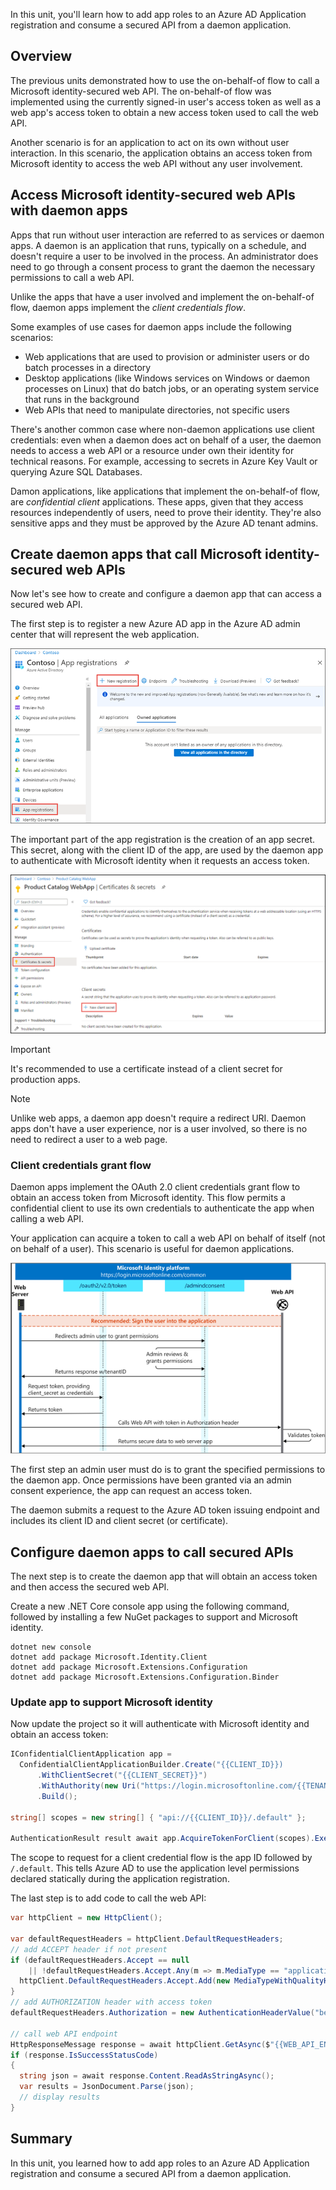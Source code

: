 In this unit, you'll learn how to add app roles to an Azure AD Application registration and consume a secured API from a daemon application.

## Overview

The previous units demonstrated how to use the on-behalf-of flow to call a Microsoft identity-secured web API. The on-behalf-of flow was implemented using the currently signed-in user's access token as well as a web app's access token to obtain a new access token used to call the web API.

Another scenario is for an application to act on its own without user interaction. In this scenario, the application obtains an access token from Microsoft identity to access the web API without any user involvement.

## Access Microsoft identity-secured web APIs with daemon apps

Apps that run without user interaction are referred to as services or daemon apps. A daemon is an application that runs, typically on a schedule, and doesn't require a user to be involved in the process. An administrator does need to go through a consent process to grant the daemon the necessary permissions to call a web API.

Unlike the apps that have a user involved and implement the on-behalf-of flow, daemon apps implement the *client credentials flow*.

Some examples of use cases for daemon apps include the following scenarios:

- Web applications that are used to provision or administer users or do batch processes in a directory
- Desktop applications (like Windows services on Windows or daemon processes on Linux) that do batch jobs, or an operating system service that runs in the background
- Web APIs that need to manipulate directories, not specific users

There's another common case where non-daemon applications use client credentials: even when a daemon does act on behalf of a user, the daemon needs to access a web API or a resource under own their identity for technical reasons. For example, accessing to secrets in Azure Key Vault or querying Azure SQL Databases.

Damon applications, like applications that implement the on-behalf-of flow, are *confidential client* applications. These apps, given that they access resources independently of users, need to prove their identity. They're also sensitive apps and they must be approved by the Azure AD tenant admins.

## Create daemon apps that call Microsoft identity-secured web APIs

Now let's see how to create and configure a daemon app that can access a secured web API.

The first step is to register a new Azure AD app in the Azure AD admin center that will represent the web application.

![Screenshot of App Registrations page](../media/azure-ad-portal-new-app-00.png)

The important part of the app registration is the creation of an app secret. This secret, along with the client ID of the app, are used by the daemon app to authenticate with Microsoft identity when it requests an access token.

![Screenshot of the Certificates & Secrets page in the Azure AD admin center](../media/05-azure-ad-portal-new-app-secret-01.png)

> [!IMPORTANT]
> It's recommended to use a certificate instead of a client secret for production apps.

> [!NOTE]
> Unlike web apps, a daemon app doesn't require a redirect URI. Daemon apps don't have a user experience, nor is a user involved, so there is no need to redirect a user to a web page.

### Client credentials grant flow

Daemon apps implement the OAuth 2.0 client credentials grant flow to obtain an access token from Microsoft identity. This flow permits a confidential client to use its own credentials to authenticate the app when calling a web API.

Your application can acquire a token to call a web API on behalf of itself (not on behalf of a user). This scenario is useful for daemon applications.

![Figure of the OAuth 2.0 client credentials grant flow](../media/06-daemon-client-creds.png)

The first step an admin user must do is to grant the specified permissions to the daemon app. Once permissions have been granted via an admin consent experience, the app can request an access token.

The daemon submits a request to the Azure AD token issuing endpoint and includes its client ID and client secret (or certificate).

## Configure daemon apps to call secured APIs

The next step is to create the daemon app that will obtain an access token and then access the secured web API.

Create a new .NET Core console app using the following command, followed by installing a few NuGet packages to support and Microsoft identity.

```console
dotnet new console
dotnet add package Microsoft.Identity.Client
dotnet add package Microsoft.Extensions.Configuration
dotnet add package Microsoft.Extensions.Configuration.Binder
```

### Update app to support Microsoft identity

Now update the project so it will authenticate with Microsoft identity and obtain an access token:

```csharp
IConfidentialClientApplication app =
  ConfidentialClientApplicationBuilder.Create("{{CLIENT_ID}})
      .WithClientSecret("{{CLIENT_SECRET}}")
      .WithAuthority(new Uri("https://login.microsoftonline.com/{{TENANT_ID}}"))
      .Build();

string[] scopes = new string[] { "api://{{CLIENT_ID}}/.default" };

AuthenticationResult result await app.AcquireTokenForClient(scopes).ExecuteAsync();
```

The scope to request for a client credential flow is the app ID followed by `/.default`. This tells Azure AD to use the application level permissions declared statically during the application registration.

The last step is to add code to call the web API:

```csharp
var httpClient = new HttpClient();

var defaultRequestHeaders = httpClient.DefaultRequestHeaders;
// add ACCEPT header if not present
if (defaultRequestHeaders.Accept == null
    || !defaultRequestHeaders.Accept.Any(m => m.MediaType == "application/json")) {
  httpClient.DefaultRequestHeaders.Accept.Add(new MediaTypeWithQualityHeaderValue("application/json"));
}
// add AUTHORIZATION header with access token
defaultRequestHeaders.Authorization = new AuthenticationHeaderValue("bearer", result.AccessToken);

// call web API endpoint
HttpResponseMessage response = await httpClient.GetAsync($"{{WEB_API_ENDPOINT}}/api/Categories");
if (response.IsSuccessStatusCode)
{
  string json = await response.Content.ReadAsStringAsync();
  var results = JsonDocument.Parse(json);
  // display results
}
```

## Summary

In this unit, you learned how to add app roles to an Azure AD Application registration and consume a secured API from a daemon application.
